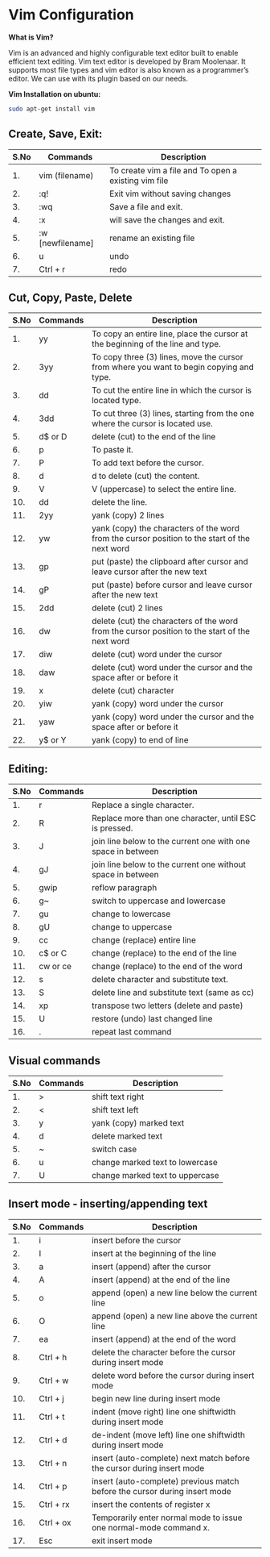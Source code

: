 # Vim Configuration

**What is Vim?**

Vim is an advanced and highly configurable text editor built to enable efficient text editing. Vim text editor is developed by Bram Moolenaar. It supports most file types and vim editor is also known as a programmer’s editor. We can use with its plugin based on our needs.

**Vim Installation on ubuntu:**

```bash
sudo apt-get install vim
```
## Create, Save, Exit:
|S.No|Commands|Description|
|----|---------|-----------|
|1.| vim (filename)| To create vim a file and To open a existing vim file|
|2.|:q!|Exit vim without saving changes |
|3.|:wq|Save a file and exit.|
|4.|:x|will save the changes and exit.|
|5.|:w [newfilename]| rename an existing file|
|6.|u|undo|
|7.|Ctrl + r|redo|

## Cut, Copy, Paste, Delete  
|S.No|Commands|Description|
|----|---------|-----------|
|1.| yy| To copy an entire line, place the cursor at the beginning of the line and type.|
|2.|3yy|To copy three (3) lines, move the cursor from where you want to begin copying and type.|
|3.|dd|To cut the entire line in which the cursor is located type.|
|4.|3dd|To cut three (3) lines, starting from the one where the cursor is located use.|
|5.|d$ or D|delete (cut) to the end of the line|
|6.|p|To paste it.|
|7.|P|To add text before the cursor.|
|8.|d|d to delete (cut) the content.|
|9.|V|V (uppercase) to select the entire line.|
|10.|dd|delete the line.|
|11.|2yy|yank (copy) 2 lines|
|12.|yw|yank (copy) the characters of the word from the cursor position to the start of the next word|
|13.|gp| put (paste) the clipboard after cursor and leave cursor after the new text|
|14.|gP|put (paste) before cursor and leave cursor after the new text|
|15.|2dd|delete (cut) 2 lines|
|16.|dw| delete (cut) the characters of the word from the cursor position to the start of the next word|
|17.|diw|delete (cut) word under the cursor|
|18.|daw| delete (cut) word under the cursor and the space after or before it|
|19.|x|delete (cut) character|
|20.|yiw|yank (copy) word under the cursor|
|21.|yaw|yank (copy) word under the cursor and the space after or before it|
|22.|y$ or Y|yank (copy) to end of line|
 

## Editing:
|S.No|Commands|Description|
|----|---------|-----------|
|1.|r|Replace a single character. |
|2.|R|Replace more than one character, until ESC is pressed. |
|3.|J|join line below to the current one with one space in between |
|4.|gJ|join line below to the current one without space in between |
|5.|gwip|reflow paragraph |
|6.|g~|switch to uppercase and lowercase |
|7.|gu|change to lowercase |
|8.|gU|change to uppercase |
|9.|cc|change (replace) entire line|
|10.|c$ or C| change (replace) to the end of the line |
|11.|cw or ce|change (replace) to the end of the word |
|12.|s|delete character and substitute text.|
|13.|S|delete line and substitute text (same as cc)|
|14.|xp|transpose two letters (delete and paste)|
|15.|U|restore (undo) last changed line|
|16.|.| repeat last command |

## Visual commands
|S.No|Commands|Description|
|----|---------|-----------|
|1.|>|shift text right|
|2.|<|shift text left|
|3.|y|yank (copy) marked text|
|4.|d | delete marked text|
|5.|~| switch case|
|6.|u|change marked text to lowercase|
|7.|U|change marked text to uppercase|

## Insert mode - inserting/appending text
|S.No|Commands|Description|
|----|---------|-----------|
|1.|i|insert before the cursor|
|2.|I|insert at the beginning of the line|
|3.|a|insert (append) after the cursor|
|4.|A|insert (append) at the end of the line|
|5.|o|append (open) a new line below the current line|
|6.|O|append (open) a new line above the current line|
|7.|ea|insert (append) at the end of the word|
|8.|Ctrl + h|delete the character before the cursor during insert mode|
|9.|Ctrl + w|delete word before the cursor during insert mode|
|10.|Ctrl + j|begin new line during insert mode|
|11.|Ctrl + t|indent (move right) line one shiftwidth during insert mode|
|12.|Ctrl + d|de-indent (move left) line one shiftwidth during insert mode|
|13.|Ctrl + n|insert (auto-complete) next match before the cursor during insert mode|
|14.|Ctrl + p|insert (auto-complete) previous match before the cursor during insert mode|
|15.|Ctrl + rx|insert the contents of register x|
|16.|Ctrl + ox|Temporarily enter normal mode to issue one normal-mode command x.|
|17.|Esc|  exit insert mode|



